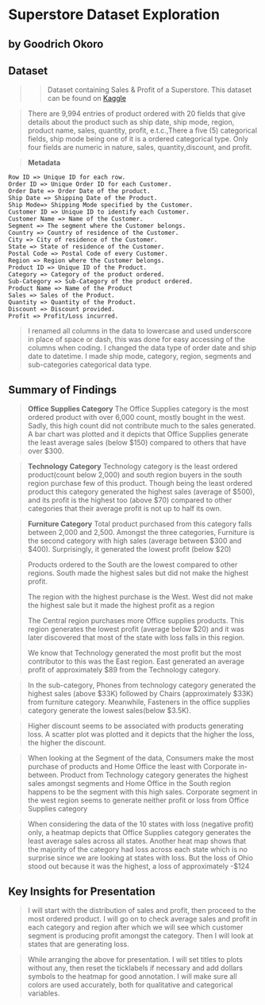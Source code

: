 # Superstore Dataset Exploration
## by Goodrich Okoro


## Dataset

>> Dataset containing Sales & Profit of a Superstore. This dataset can be found on [Kaggle](https://www.kaggle.com/datasets/vivek468/superstore-dataset-final?select=Sample+-+Superstore.csv)

>There are 9,994 entries of product ordered with 20 fields that give  details about the product such as ship date, ship mode, region, product name, sales, quantity, profit, e.t.c.,There a five (5) categorical fields, ship mode being one of it is a ordered categorical type. Only four fields are numeric in nature, sales, quantity,discount, and profit.

>**Metadata**

    Row ID => Unique ID for each row.
    Order ID => Unique Order ID for each Customer.
    Order Date => Order Date of the product.
    Ship Date => Shipping Date of the Product.
    Ship Mode=> Shipping Mode specified by the Customer.
    Customer ID => Unique ID to identify each Customer.
    Customer Name => Name of the Customer.
    Segment => The segment where the Customer belongs.
    Country => Country of residence of the Customer.
    City => City of residence of the Customer.
    State => State of residence of the Customer.
    Postal Code => Postal Code of every Customer.
    Region => Region where the Customer belongs.
    Product ID => Unique ID of the Product.
    Category => Category of the product ordered.
    Sub-Category => Sub-Category of the product ordered.
    Product Name => Name of the Product
    Sales => Sales of the Product.
    Quantity => Quantity of the Product.
    Discount => Discount provided.
    Profit => Profit/Loss incurred.
    
> I renamed all columns in the data to lowercase and used underscore in place of space or dash, this was done for easy accessing of the columns when coding. I changed the data type of order date and ship date to datetime. I made ship mode, category, region, segments and sub-categories categorical data type.

## Summary of Findings

>**Office Supplies Category**
The Office Supplies category is the most ordered product with over 6,000 count, mostly bought in the west. Sadly, this high count did not contribute much to the sales generated. A bar chart was plotted and it depicts that Office Supplies generate the least average sales (below $150) compared to others that have over $300. 

>**Technology Category**
Technology category is the least ordered product(count below 2,000) and south region buyers in the south region purchase few of this product. Though being the least ordered product this category generated the highest sales (average of $500), and its profit is the highest too (above $70) compared to other categories that their average profit is not up to half its own.

>**Furniture Category**
Total product purchased from this category falls between 2,000 and 2,500. Amongst the three categories, Furniture is the second category with high sales (average between $300 and $400). Surprisingly, it generated the lowest profit (below $20)

>Products ordered to the South are the lowest compared to other regions. South made the highest sales but did not make the highest profit.
>
>The region with the highest purchase is the West. West did not make the highest sale but it made the highest profit as a region
>
>The Central region purchases more Office supplies products. This region generates the lowest profit (average below $20) and it was later discovered that most of the state with loss falls in this region.
>
>We know that Technology generated the most profit but the most contributor to this was the East region. East generated an average profit of approximately $89 from the Technology category. 

>In the sub-category, Phones from technology category generated the highest sales (above $33K) followed by Chairs (approximately $33K) from furniture category. Meanwhile, Fasteners in the office supplies category generate the lowest sales(below $3.5K).

>Higher discount seems to be associated with products generating loss. A scatter plot was plotted and it depicts that the higher the loss, the higher the discount.

>When looking at the Segment of the data, Consumers make the most purchase of products and Home Office the least with Corporate in-between. Product from Technology category generates the highest sales amongst segments and Home Office in the South region happens to be the segment with this high sales. Corporate segment in the west region seems to generate neither profit or loss from Office Supplies category

>When considering the data of the 10 states with loss (negative profit) only, a heatmap depicts that Office Supplies category generates the least average sales across all states. Another heat map shows that the majority of the category had loss across each state which is no surprise since we are looking at states with loss. But the loss of Ohio stood out because it was the highest, a loss of approximately -$124

## Key Insights for Presentation

>I will start with the distribution of sales and profit, then proceed to the most ordered product. I will go on to check average sales and profit in each category and region after which we will see which customer segment is producing profit amongst the category. Then I will look at states that are generating loss.

>While arranging the above for presentation. I will set titles to plots without any, then reset the ticklabels if necessary and add dollars symbols to the heatmap for good annotation. I will make sure all colors are used accurately, both for qualitative and categorical variables.